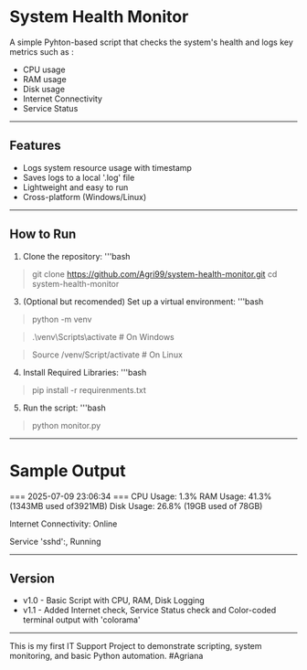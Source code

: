# System Health Monitor
A simple Pyhton-based script that checks the system's health and logs key metrics such as :
- CPU usage
- RAM usage
- Disk usage
- Internet Connectivity
- Service Status

---

## Features
- Logs system resource usage with timestamp
- Saves logs to a local '.log' file
- Lightweight and easy to run
- Cross-platform (Windows/Linux)

---

## How to Run
1. Clone the repository:
'''bash

>git clone https://github.com/Agri99/system-health-monitor.git
>cd system-health-monitor

3. (Optional but recomended) Set up a virtual environment:
'''bash

>python -m venv

>.\venv\Scripts\activate # On Windows

>Source /venv/Script/activate # On Linux

4. Install Required Libraries:
'''bash

>pip install -r requirenments.txt

5. Run the script:
'''bash

>python monitor.py

---

# Sample Output
=== 2025-07-09 23:06:34 ===
CPU Usage: 1.3%
RAM Usage: 41.3% (1343MB used of3921MB) 
Disk Usage: 26.8% (19GB used of 78GB)

Internet Connectivity: Online

Service 'sshd':, Running

---

## Version
- v1.0 - Basic Script with CPU, RAM, Disk Logging
- v1.1 - Added Internet check, Service Status check and Color-coded terminal output with 'colorama'

---

This is my first IT Support Project to demonstrate scripting, system monitoring, and basic Python automation.
#Agriana
